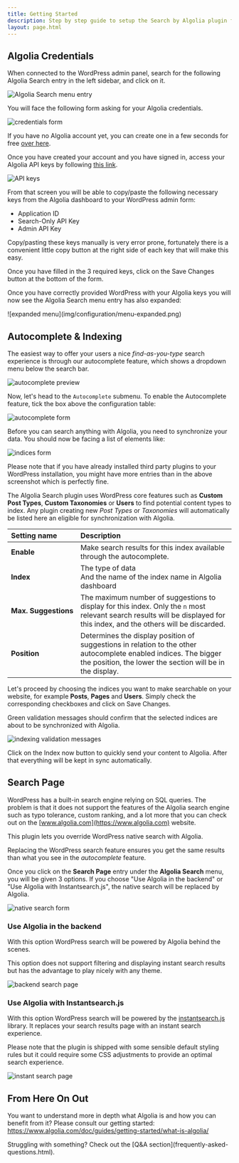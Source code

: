 ```yaml
---
title: Getting Started
description: Step by step guide to setup the Search by Algolia plugin for WordPress.
layout: page.html
---
```

## Algolia Credentials

When connected to the WordPress admin panel, search for the following Algolia Search entry in the left sidebar, and click on it.

![Algolia Search menu entry](img/configuration/algolia-search-menu-entry.png)

You will face the following form asking for your Algolia credentials.

![credentials form](img/configuration/credentials-form.png)

If you have no Algolia account yet, you can create one in a few seconds for free [over here](https://www.algolia.com/users/sign_up).

Once you have created your account and you have signed in, access your Algolia API keys by following [this link](https://www.algolia.com/api-keys).

![API keys](img/configuration/api-keys.png)

From that screen you will be able to copy/paste the following necessary keys from the Algolia dashboard to your WordPress admin form:
- Application ID
- Search-Only API Key
- Admin API Key

<div class="alert alert-info">Copy/pasting these keys manually is very error prone, fortunately there is a convenient little copy button at the right side of each key that will make this easy.</div>

Once you have filled in the 3 required keys, click on the <span class="wp-btn">Save Changes</span> button at the bottom of the form.

Once you have correctly provided WordPress with your Algolia keys you will now see the Algolia Search menu entry has also expanded:

<p class="text-center">
![expanded menu](img/configuration/menu-expanded.png)
</p>


## Autocomplete & Indexing

The easiest way to offer your users a nice *find-as-you-type* search experience is through our autocomplete feature, which shows a dropdown menu below the search bar.

![autocomplete preview](img/configuration/autocomplete-preview.png)

Now, let's head to the `Autocomplete` submenu. To enable the Autocomplete feature, tick the box above the configuration table:

![autocomplete form](img/configuration/autocomplete-form.png)

Before you can search anything with Algolia, you need to synchronize your data. You should now be facing a list of elements like:

![indices form](img/configuration/indices-form.png)

<div class="alert alert-warning">Please note that if you have already installed third party plugins to your WordPress installation, you might have more entries than in the above screenshot which is perfectly fine.</div>

The Algolia Search plugin uses WordPress core features such as **Custom Post Types**, **Custom Taxonomies** or **Users** to find potential content types to index. Any plugin creating new *Post Types* or *Taxonomies* will automatically be listed here an eligible for synchronization with Algolia.


| Setting&nbsp;name         | Description                                                                                                                                                                  |
|:--------------------------|:-----------------------------------------------------------------------------------------------------------------------------------------------------------------------------|
| **Enable**                | Make search results for this index available through the autocomplete.                                                                                                       |
| **Index**                 | The type of data <br> And the name of the index name in Algolia dashboard |
| **Max.&nbsp;Suggestions** | The maximum number of suggestions to display for this index. Only the `n` most relevant search results will be displayed for this index, and the others will be discarded.   |
| **Position**              | Determines the display position of suggestions in relation to the other autocomplete enabled indices. The bigger the position, the lower the section will be in the display. |


Let's proceed by choosing the indices you want to make searchable on your website, for example **Posts**, **Pages** and **Users**. Simply check the corresponding checkboxes and click on <span class="wp-btn">Save Changes</span>.

Green validation messages should confirm that the selected indices are about to be synchronized with Algolia.

![indexing validation messages](img/configuration/indexing-validation.png)

Click on the <span class="wp-btn">Index now</span> button to quickly send your content to Algolia. After that everything will be kept in sync automatically.


## Search Page

WordPress has a built-in search engine relying on SQL queries. The problem is that it does not support the features of the Algolia search engine such as typo tolerance, custom ranking, and a lot more that you can check out on the [www.algolia.com](https://www.algolia.com) website.

This plugin lets you override WordPress native search with Algolia.

Replacing the WordPress search feature ensures you get the same results than what you see in the *autocomplete* feature.

Once you click on the **Search Page** entry under the **Algolia Search** menu, you will be given 3 options. If you choose "Use Algolia in the backend" or "Use Algolia with Instantsearch.js", the native search will be replaced by Algolia.

![native search form](img/configuration/native-search-form.png)


### Use Algolia in the backend

With this option WordPress search will be powered by Algolia behind the scenes.

<div class="alert alert-info">This option does not support filtering and displaying instant search results but has the advantage to play nicely with any theme.</div>

![backend search page](img/configuration/backend-search-page.png)

### Use Algolia with Instantsearch.js

With this option WordPress search will be powered by the [instantsearch.js](https://community.algolia.com/instantsearch.js/) library. It replaces your search results page with an instant search experience.

<div class="alert alert-warning">Please note that the plugin is shipped with some sensible default styling rules but it could require some CSS adjustments to provide an optimal search experience.</div>

![instant search page](img/configuration/instant-search-page.gif)

## From Here On Out

You want to understand more in depth what Algolia is and how you can benefit from it? Please consult our getting started: https://www.algolia.com/doc/guides/getting-started/what-is-algolia/

<div class="alert alert-warning">Struggling with something? Check out the [Q&A section](frequently-asked-questions.html).</div>
